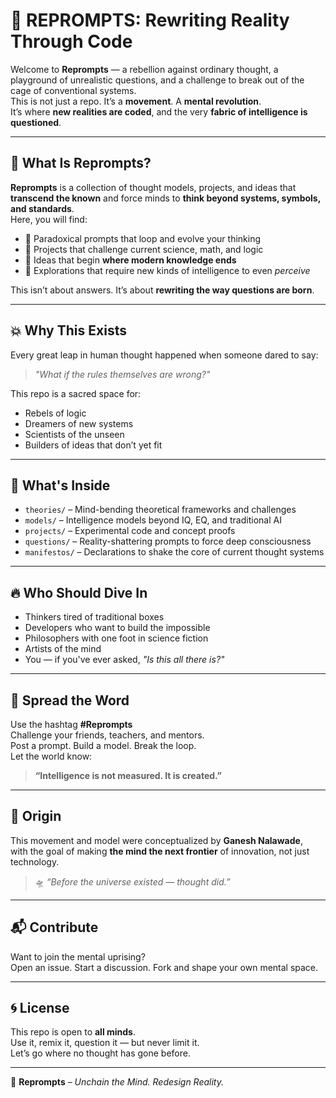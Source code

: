 # 🧠 REPROMPTS: Rewriting Reality Through Code

Welcome to **Reprompts** — a rebellion against ordinary thought, a playground of unrealistic questions, and a challenge to break out of the cage of conventional systems.  
This is not just a repo. It’s a **movement**. A **mental revolution**.  
It’s where **new realities are coded**, and the very **fabric of intelligence is questioned**.

---

## 🚀 What Is Reprompts?

**Reprompts** is a collection of thought models, projects, and ideas that **transcend the known** and force minds to **think beyond systems, symbols, and standards**.  
Here, you will find:

- 🔁 Paradoxical prompts that loop and evolve your thinking  
- 🧬 Projects that challenge current science, math, and logic  
- 🌌 Ideas that begin **where modern knowledge ends**  
- 🔮 Explorations that require new kinds of intelligence to even *perceive*

This isn’t about answers. It’s about **rewriting the way questions are born**.

---

## 💥 Why This Exists

Every great leap in human thought happened when someone dared to say:

> _"What if the rules themselves are wrong?"_

This repo is a sacred space for:
- Rebels of logic  
- Dreamers of new systems  
- Scientists of the unseen  
- Builders of ideas that don’t yet fit

---

## 🧭 What's Inside

- `theories/` – Mind-bending theoretical frameworks and challenges  
- `models/` – Intelligence models beyond IQ, EQ, and traditional AI  
- `projects/` – Experimental code and concept proofs  
- `questions/` – Reality-shattering prompts to force deep consciousness  
- `manifestos/` – Declarations to shake the core of current thought systems  

---

## 🔥 Who Should Dive In

- Thinkers tired of traditional boxes  
- Developers who want to build the impossible  
- Philosophers with one foot in science fiction  
- Artists of the mind  
- You — if you've ever asked, *"Is this all there is?"*

---

## 📢 Spread the Word

Use the hashtag **#Reprompts**  
Challenge your friends, teachers, and mentors.  
Post a prompt. Build a model. Break the loop.  
Let the world know:

> **“Intelligence is not measured. It is created.”**

---

## 🧠 Origin

This movement and model were conceptualized by **Ganesh Nalawade**,  
with the goal of making **the mind the next frontier** of innovation, not just technology.

> 🛸 *“Before the universe existed — thought did.”*

---

## 📬 Contribute

Want to join the mental uprising?  
Open an issue. Start a discussion. Fork and shape your own mental space.

---

## 🌀 License

This repo is open to **all minds**.  
Use it, remix it, question it — but never limit it.  
Let’s go where no thought has gone before.

---

🧬 **Reprompts** – _Unchain the Mind. Redesign Reality._

